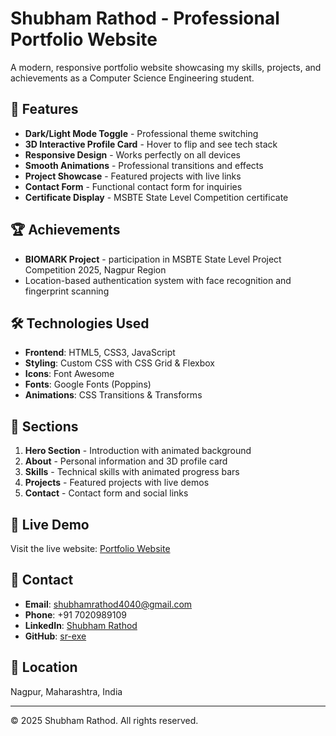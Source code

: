 # Shubham Rathod - Professional Portfolio Website

A modern, responsive portfolio website showcasing my skills, projects, and achievements as a Computer Science Engineering student.

## 🌟 Features

- **Dark/Light Mode Toggle** - Professional theme switching
- **3D Interactive Profile Card** - Hover to flip and see tech stack
- **Responsive Design** - Works perfectly on all devices
- **Smooth Animations** - Professional transitions and effects
- **Project Showcase** - Featured projects with live links
- **Contact Form** - Functional contact form for inquiries
- **Certificate Display** - MSBTE State Level Competition certificate

## 🏆 Achievements

- **BIOMARK Project** - participation in MSBTE State Level Project Competition 2025, Nagpur Region
- Location-based authentication system with face recognition and fingerprint scanning

## 🛠️ Technologies Used

- **Frontend**: HTML5, CSS3, JavaScript
- **Styling**: Custom CSS with CSS Grid & Flexbox
- **Icons**: Font Awesome
- **Fonts**: Google Fonts (Poppins)
- **Animations**: CSS Transitions & Transforms

## 📱 Sections

1. **Hero Section** - Introduction with animated background
2. **About** - Personal information and 3D profile card
3. **Skills** - Technical skills with animated progress bars
4. **Projects** - Featured projects with live demos
5. **Contact** - Contact form and social links

## 🚀 Live Demo

Visit the live website: [Portfolio Website](https://shubhamportfolio444.netlify.app)

## 📧 Contact

- **Email**: shubhamrathod4040@gmail.com
- **Phone**: +91 7020989109
- **LinkedIn**: [Shubham Rathod](https://www.linkedin.com/in/shubham-rathod-337b40384)
- **GitHub**: [sr-exe](https://github.com/sr-exe)

## 📍 Location

Nagpur, Maharashtra, India

---

© 2025 Shubham Rathod. All rights reserved.
